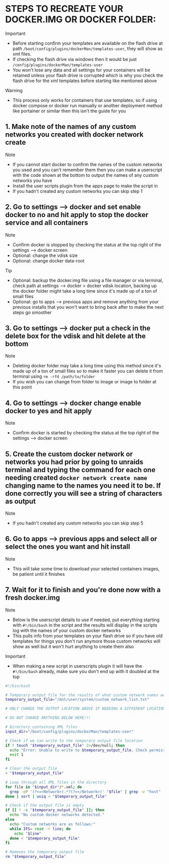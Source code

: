 # STEPS TO RECREATE YOUR DOCKER.IMG OR DOCKER FOLDER:
> [!IMPORTANT] 
> - Before starting confirm your templates are available on the flash drive at path `/boot/config/plugins/dockerMan/templates-user`, they will show as xml files.
> - If checking the flash drive via windows then it would be just `/config/plugins/dockerMan/templates-user`
> - You won't lose any data and all settings for your containers will be retained unless your flash drive is corrupted which is why you check the flash drive for the xml templates before starting like mentioned above

> [!WARNING]
> - This process only works for containers that use templates, so if using docker compose or docker run manually or another deployment method like portainer or similar then this isn't the guide for you
## 1. Make note of the names of any custom networks you created with docker network create
  > [!NOTE]
  > - If you cannot start docker to confirm the names of the custom networks you used and you can't remember them then you can make a userscript with the code shown at the bottom to output the names of any custom networks you have
  > - Install the user scripts plugin from the apps page to make the script in
  > - If you hadn't created any custom networks you can skip step 1
## 2. Go to settings —> docker and set enable docker to no and hit apply to stop the docker service and all containers
  > [!NOTE]
  > - Confirm docker is stopped by checking the status at the top right of the settings —> docker screen
  > - Optional: change the vdisk size
  > - Optional: change docker data-root

  > [!TIP]
  > - Optional: backup the docker.img file using a file manager or via terminal, check path at settings —> docker > docker vdisk location, backing up the docker folder might take a long time since it's made up of a ton of small files
  > - Optional: go to apps —> previous apps and remove anything from your previous installs that you won't want to bring back after to make the next steps go smoother
## 3. Go to settings —> docker put a check in the delete box for the vdisk and hit delete at the bottom
  > [!NOTE]
  > - Deleting docker folder may take a long time using this method since it's made up of a ton of small files so to make it faster you can delete it from terminal using `rm -rfd /path/to/folder`
  > - If you wish you can change from folder to image or image to folder at this point
## 4. Go to settings —> docker change enable docker to yes and hit apply
  > [!NOTE]
  > - Confirm docker is started by checking the status at the top right of the settings —> docker screen
## 5. Create the custom docker network or networks you had prior by going to unraids terminal and typing the command for each one needing created `docker network create name` changing name to the names you need it to be. If done correctly you will see a string of characters as output
  > [!NOTE]
  > - If you hadn't created any custom networks you can skip step 5
## 6. Go to apps —> previous apps and select all or select the ones you want and hit install
  > [!NOTE]
  > - This will take some time to download your selected containers images, be patient until it finishes
## 7. Wait for it to finish and you're done now with a fresh docker.img
  > [!NOTE]
  > - Below is the userscript details to use if needed, put everything starting with `#!/bin/bash` in the script and the results will display in the scripts log with the names of your custom docker networks
  > - This pulls info from your templates on your flash drive so if you have old templates for things you don't run anymore those custom networks will show as well but it won't hurt anything to create them also

> [!IMPORTANT]
> - When making a new script in userscripts plugin it will have the `#!/bin/bash` already, make sure you don't end up with it doubled at the top
 
```bash
#!/bin/bash

# Temporary output file for the results of what custom network names were in use
temporary_output_file="/mnt/user/system/custom_network_list.txt"

# ONLY CHANGE THE OUTPUT LOCATION ABOVE IF NEEDING A DIFFERENT LOCATION. THE FILE IS DELETED AUTOMATICALLY AT THE END OF THE SCRIPT

# DO NOT CHANGE ANYTHING BELOW HERE!!!

# Directory containing XML files
input_dir="/boot/config/plugins/dockerMan/templates-user"

# Check if we can write to the temporary output file location
if ! touch "$temporary_output_file" 2>/dev/null; then
  echo "Error: Unable to write to $temporary_output_file. Check permissions, check if share exists where temporary_output_file is set to"
  exit 1
fi

# Clear the output file
> "$temporary_output_file"

# Loop through all XML files in the directory
for file in "$input_dir"/*.xml; do
  grep -oP '(?<=<Network>).*?(?=</Network>)' "$file" | grep -v "host" | grep -v "none" | grep -v "bridge" | grep -v "^br0" | grep -v "^br1" | grep -v "^br2" | grep -v "^eth" | grep -v "^wg" | grep -v "container:"
done | sort | uniq > "$temporary_output_file"

# Check if the output file is empty
if [[ ! -s "$temporary_output_file" ]]; then
  echo "No custom docker networks detected."
else
  echo "Custom networks are as follows:"
  while IFS= read -r line; do
    echo "$line"
  done < "$temporary_output_file"
fi

# Removes the temporary output file
rm "$temporary_output_file"
```
